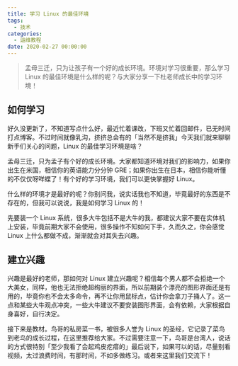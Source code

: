 ```yaml
---
title: 学习 Linux 的最佳环境
tags:
  - 技术
categories:
  - 运维教程
date: 2020-02-27 00:00:00
---
```


> 孟母三迁，只为让孩子有一个好的成长环境。环境对学习很重要，那么学习 Linux 的最佳环境是什么样的呢？与大家分享一下杜老师成长中的学习环境！

<!-- more -->

## 如何学习

好久没更新了，不知道写点什么好，最近忙着课改，下班又忙着回邮件，已无时间打点博客。不过时间就像乳沟，挤挤总会有的「当然不是挤我」今天我们就来聊聊新手们关心的问题，Linux 的最佳学习环境是啥？

孟母三迁，只为孟子有个好的成长环境。大家都知道环境对我们的影响力，如果你出生在米国，相信你的英语能力分分钟 GRE；如果你出生在日本，相信你能听懂的不仅仅呀咩蝶了！有个好的学习环境，我们可以更快掌握好 Linux。

什么样的环境才是最好的呢？你别问我，说实话我也不知道，毕竟最好的东西是不存在的，但我可以说说，我是如何学习 Linux 的！

先要装一个 Linux 系统，很多大牛包括不是大牛的我，都建议大家不要在实体机上安装，毕竟前期大家不会使用，很多操作不知如何下手，久而久之，你会感觉 Linux 上什么都做不成，渐渐就会对其失去兴趣。

## 建立兴趣

兴趣是最好的老师，那如何对 Linux 建立兴趣呢？相信每个男人都不会拒绝一个大美女，同样，他也无法拒绝超绚丽的界面，所以前期装个漂亮的图形界面还是有用的，毕竟你也不会太多命令，再不让你用鼠标点，估计你会拿刀子捅人了。这一点和某些大牛观点冲突，一些大牛建议不要安装图形界面，会有依赖，大家根据自身喜好，自行决定。

接下来是教材。鸟哥的私房菜一书，被很多人誉为 Linux 的圣经，它记录了菜鸟到老鸟的成长过程，在这里推荐给大家。不过需要注意一下，鸟哥是台湾人，说话的方式很特别「至少我看了会起鸡皮疙瘩的」最后说下，如果可以的话，尽量别看视频，太过浪费时间，有那时间，不如多做练习。或者来这里我们交流下！